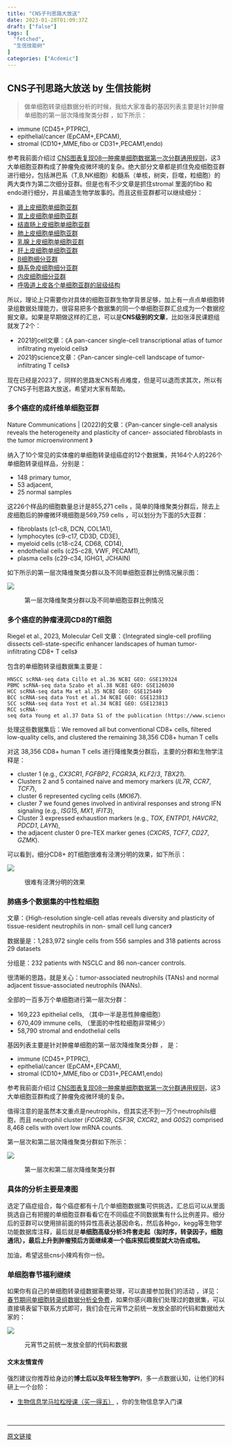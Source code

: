 ```yaml
---
title: "CNS子刊思路大放送"
date: 2023-01-28T01:09:37Z
draft: ["false"]
tags: [
  "fetched",
  "生信技能树"
]
categories: ["Acdemic"]
---
```

CNS子刊思路大放送 by 生信技能树
------
<div><section data-tool="mdnice编辑器" data-website="https://www.mdnice.com"><blockquote data-tool="mdnice编辑器"><p>做单细胞转录组数据分析的时候，我给大家准备的基因列表主要是针对肿瘤单细胞的第一层次降维聚类分群 ，如下所示：</p></blockquote><ul data-tool="mdnice编辑器"><li><section>immune (CD45+,PTPRC),</section></li><li><section>epithelial/cancer (EpCAM+,EPCAM),</section></li><li><section>stromal (CD10+,MME,fibo or CD31+,PECAM1,endo)</section></li></ul><p data-tool="mdnice编辑器">参考我前面介绍过 <a href="https://mp.weixin.qq.com/s?__biz=MzI1Njk4ODE0MQ==&amp;mid=2247488940&amp;idx=1&amp;sn=1cc8a8a74715087939b9721c0881775d&amp;scene=21#wechat_redirect" data-linktype="2">CNS图表复现08—肿瘤单细胞数据第一次分群通用规则</a>，这3大单细胞亚群构成了肿瘤免疫微环境的复杂。绝大部分文章都是抓住免疫细胞亚群进行细分，包括淋巴系（T,B,NK细胞）和髓系（单核，树突，巨噬，粒细胞）的两大类作为第二次细分亚群。但是也有不少文章是抓住stromal 里面的fibo 和endo进行细分，并且编造生物学故事的。而且这些亚群都可以继续细分：</p><ul data-tool="mdnice编辑器"><li><section><a href="http://mp.weixin.qq.com/s?__biz=MzI1Njk4ODE0MQ==&amp;mid=2247502753&amp;idx=1&amp;sn=fe2e05e8664a0d86bc8b6c549b4c652d&amp;chksm=ea1ccd23dd6b4435246c5ef134a21e2d8639d16d3e33cd77bdd52d22d848e79d2521a097422b&amp;scene=21#wechat_redirect" data-linktype="2">肾上皮细胞单细胞亚群</a></section></li><li><section><a href="http://mp.weixin.qq.com/s?__biz=MzI1Njk4ODE0MQ==&amp;mid=2247502771&amp;idx=1&amp;sn=deb517f058efe4f7d5f5eb8a37ad9241&amp;chksm=ea1ccd31dd6b4427565b597d169f5d77d8a4c592a2d487d3c604c6443499fc213ac7fff32b12&amp;scene=21#wechat_redirect" data-linktype="2">胃上皮细胞单细胞亚群</a></section></li><li><section><a href="http://mp.weixin.qq.com/s?__biz=MzI1Njk4ODE0MQ==&amp;mid=2247502811&amp;idx=1&amp;sn=f6fefa1eb82709769764d2166c2cc06e&amp;chksm=ea1ccd59dd6b444fa2432d9cad4231cec9fea31697d6946cc3c1545c22768f34239467b605ec&amp;scene=21#wechat_redirect" data-linktype="2">结直肠上皮细胞单细胞亚群</a></section></li><li><section><a href="http://mp.weixin.qq.com/s?__biz=MzI1Njk4ODE0MQ==&amp;mid=2247502834&amp;idx=1&amp;sn=d9877dee08fbb9163705563fd2f299b0&amp;chksm=ea1ccd70dd6b44665f0f7de05754ece4159526ad673b28523a74f3c60ca0b7e3a724fba424f4&amp;scene=21#wechat_redirect" data-linktype="2">肺上皮细胞单细胞亚群</a></section></li><li><section><a href="http://mp.weixin.qq.com/s?__biz=MzI1Njk4ODE0MQ==&amp;mid=2247502849&amp;idx=1&amp;sn=07ab747e457553e8d9e05fea707a6333&amp;chksm=ea1cca83dd6b4395b10c320f7cb8b03b779e3e6bc40c4da57e72a4af3b55b0d9a51e4d2a9f69&amp;scene=21#wechat_redirect" data-linktype="2">乳腺上皮细胞单细胞亚群</a></section></li><li><section><a href="http://mp.weixin.qq.com/s?__biz=MzI1Njk4ODE0MQ==&amp;mid=2247502865&amp;idx=1&amp;sn=2863c8d39c6d9dfa5fbf469a64bae99e&amp;chksm=ea1cca93dd6b438579083d48d2621901bf40bc7c780a3e71012d5507723c26e1adcf394cb725&amp;scene=21#wechat_redirect" data-linktype="2">肝上皮细胞单细胞亚群</a></section></li><li><section><a href="http://mp.weixin.qq.com/s?__biz=MzI1Njk4ODE0MQ==&amp;mid=2247506948&amp;idx=1&amp;sn=025d7f91abfa1b68d7910c86cf709e43&amp;chksm=ea1cda86dd6b53904b4dabe436f0857204eb7529f6d16c0fbf427a57c25322f6d501abdf034c&amp;scene=21#wechat_redirect" data-linktype="2">B细胞细分亚群</a></section></li><li><section><a href="http://mp.weixin.qq.com/s?__biz=MzI1Njk4ODE0MQ==&amp;mid=2247506971&amp;idx=1&amp;sn=f0242285e2c827d922f938d9858d4ffe&amp;chksm=ea1cda99dd6b538fd0ed7f870f2a5a1dd55724dce280bdce024be41caaa60f668b550765b6bb&amp;scene=21#wechat_redirect" data-linktype="2">髓系免疫细胞细分亚群</a></section></li><li><section><a href="http://mp.weixin.qq.com/s?__biz=MzI1Njk4ODE0MQ==&amp;mid=2247508199&amp;idx=1&amp;sn=692f03da0c5ffd721bc838e4376c8bd9&amp;chksm=ea1ca665dd6b2f73b7472f2dd2844c3077df290aea48501b6546b12d0150657ab71c5c0f7355&amp;scene=21#wechat_redirect" data-linktype="2">内皮细胞细分亚群</a></section></li><li><section><a href="http://mp.weixin.qq.com/s?__biz=MzI1Njk4ODE0MQ==&amp;mid=2247509142&amp;idx=1&amp;sn=6952d561d511fda2722e13cae4482818&amp;chksm=ea1ca214dd6b2b02a48ceffe60073b8f6d29a161652bb6af8ccec44f64aceb0ac6787bceeee1&amp;scene=21#wechat_redirect" data-linktype="2">呼吸道上皮各个单细胞亚群的层级结构</a></section></li></ul><p data-tool="mdnice编辑器">所以，理论上只需要你对具体的细胞亚群生物学背景足够，加上有一点点单细胞转录组数据处理能力，很容易把多个数据集的同一个单细胞亚群汇总成为一个数据挖掘文章。如果是早期做这样的汇总，可以是<strong>CNS级别的文章</strong>，比如张泽民课题组就发了2个：</p><ul data-tool="mdnice编辑器"><li><section>2021的cell文章：《A pan-cancer single-cell transcriptional atlas of tumor infiltrating myeloid cells》</section></li><li><section>2021的science文章：《Pan-cancer single-cell landscape of tumor-infiltrating T cells》</section></li></ul><p data-tool="mdnice编辑器">现在已经是2023了，同样的思路发CNS有点难度，但是可以退而求其次，所以有了CNS子刊思路大放送，希望对大家有帮助。</p><h3 data-tool="mdnice编辑器"><span></span>多个癌症的成纤维单细胞亚群<span></span></h3><p data-tool="mdnice编辑器">Nature Communications | (2022)的文章：《Pan-cancer single-cell analysis reveals the heterogeneity and plasticity of cancer- associated fibroblasts in the tumor microenvironment 》</p><p data-tool="mdnice编辑器">纳入了10个常见的实体瘤的单细胞转录组癌症的12个数据集，共164个人的226个单细胞转录组样品，分别是：</p><ul data-tool="mdnice编辑器"><li><section>148 primary tumor,</section></li><li><section>53 adjacent,</section></li><li><section>25 normal samples</section></li></ul><p data-tool="mdnice编辑器">这226个样品的细胞数量总计是855,271 cells ，简单的降维聚类分群后，除去上皮细胞后的肿瘤微环境细胞是569,759 cells ，可以划分为下面的5大亚群：</p><ul data-tool="mdnice编辑器"><li><section>fibroblasts (c1-c8, DCN, COL1A1),</section></li><li><section>lymphocytes (c9-c17, CD3D, CD3E),</section></li><li><section>myeloid cells (c18-c24, CD68, CD14),</section></li><li><section>endothelial cells (c25-c28, VWF, PECAM1),</section></li><li><section>plasma cells (c29-c34, IGHG1, JCHAIN)</section></li></ul><p data-tool="mdnice编辑器">如下所示的第一层次降维聚类分群以及不同单细胞亚群比例情况展示图：</p><p><img data-galleryid="" data-ratio="0.8747763864042933" data-s="300,640" data-src="https://mmbiz.qpic.cn/mmbiz_png/cZNhZQ6j4wzAwhaRbl6O8Gmwp9Lyc6XWprrAO2IL1JFTMnGpvsxjHP423R96UiaEDiccfdSNZGvM311r6oRW4dpQ/640?wx_fmt=png" data-type="png" data-w="1118" src="https://mmbiz.qpic.cn/mmbiz_png/cZNhZQ6j4wzAwhaRbl6O8Gmwp9Lyc6XWprrAO2IL1JFTMnGpvsxjHP423R96UiaEDiccfdSNZGvM311r6oRW4dpQ/640?wx_fmt=png"></p><figure data-tool="mdnice编辑器"><figcaption>第一层次降维聚类分群以及不同单细胞亚群比例情况</figcaption></figure><h3 data-tool="mdnice编辑器"><span></span>多个癌症的肿瘤浸润CD8的T细胞<span></span></h3><p data-tool="mdnice编辑器">Riegel et al., 2023, Molecular Cell 文章：《Integrated single-cell profiling dissects cell-state-specific enhancer landscapes of human tumor-infiltrating CD8+ T cells》</p><p data-tool="mdnice编辑器">包含的单细胞转录组数据集主要是：</p><pre data-tool="mdnice编辑器"><span></span><code>HNSCC scRNA-seq data Cillo et al.36 NCBI GEO: GSE139324<br>PBMC scRNA-seq data Szabo et al.38 NCBI GEO: GSE126030<br>HCC scRNA-seq data Ma et al.35 NCBI GEO: GSE125449<br>BCC scRNA-seq data Yost et al.34 NCBI GEO: GSE123813<br>SCC scRNA-seq data Yost et al.34 NCBI GEO: GSE123813<br>RCC scRNA-seq data Young et al.37 Data S1 of the publication (https://www.science.org/doi/suppl/10.1126/science.aat1699/suppl_file/aat1699_datas1.gz.zip)<br></code></pre><p data-tool="mdnice编辑器">处理这些数据集后：We removed all but conventional CD8+ cells, filtered low-quality cells, and clustered the remaining 38,356 CD8+ human T cells</p><p data-tool="mdnice编辑器">对这 38,356 CD8+ human T cells 进行降维聚类分群后，主要的分群和生物学注释是：</p><ul data-tool="mdnice编辑器"><li><section>cluster 1 (e.g., <em>CX3CR1</em>, <em>FGFBP2</em>, <em>FCGR3A</em>, <em>KLF2</em>/<em>3</em>, <em>TBX21</em>).</section></li><li><section>Clusters 2 and 5 contained naive and memory markers (<em>IL7R</em>, <em>CCR7</em>, <em>TCF7</em>),</section></li><li><section>cluster 6 represented cycling cells (<em>MKI67</em>).</section></li><li><section>cluster 7 we found genes involved in antiviral responses and strong IFN signaling (e.g., <em>ISG15</em>, <em>MX1</em>, <em>IFIT3</em>),</section></li><li><section>Cluster 3 expressed exhaustion markers (e.g., <em>TOX</em>, <em>ENTPD1</em>, <em>HAVCR2</em>, <em>PDCD1</em>, <em>LAYN</em>),</section></li><li><section>the adjacent cluster 0 pre-TEX marker genes (<em>CXCR5</em>, <em>TCF7</em>, <em>CD27</em>, <em>GZMK</em>).</section></li></ul><p data-tool="mdnice编辑器">可以看到，细分CD8+ 的T细胞很难有泾渭分明的效果，如下所示：</p><p><img data-galleryid="" data-ratio="0.48770491803278687" data-s="300,640" data-src="https://mmbiz.qpic.cn/mmbiz_png/cZNhZQ6j4wzAwhaRbl6O8Gmwp9Lyc6XWPoRJYibt9f5qAwEXrdb58TRzx4JMcgH403XhrAVianXJSnIHibX7HKticg/640?wx_fmt=png" data-type="png" data-w="976" src="https://mmbiz.qpic.cn/mmbiz_png/cZNhZQ6j4wzAwhaRbl6O8Gmwp9Lyc6XWPoRJYibt9f5qAwEXrdb58TRzx4JMcgH403XhrAVianXJSnIHibX7HKticg/640?wx_fmt=png"></p><figure data-tool="mdnice编辑器"><figcaption>很难有泾渭分明的效果</figcaption></figure><h3 data-tool="mdnice编辑器"><span></span>肺癌多个数据集的中性粒细胞<span></span></h3><p data-tool="mdnice编辑器">文章：《High-resolution single-cell atlas reveals diversity and plasticity of tissue-resident neutrophils in non- small cell lung cancer》</p><p data-tool="mdnice编辑器">数据量是：1,283,972 single cells from 556 samples and 318 patients across 29 datasets</p><p data-tool="mdnice编辑器">分组是：232 patients with NSCLC and 86 non-cancer controls.</p><p data-tool="mdnice编辑器">很清晰的思路，就是关心：tumor-associated neutrophils (TANs) and normal adjacent tissue-associated neutrophils (NANs).</p><p data-tool="mdnice编辑器">全部的一百多万个单细胞进行第一层次分群：</p><ul data-tool="mdnice编辑器"><li><section>169,223 epithelial cells, （其中一半是恶性肿瘤细胞）</section></li><li><section>670,409 immune cells, （里面的中性粒细胞非常稀少）</section></li><li><section>58,790 stromal and endothelial cells</section></li></ul><p data-tool="mdnice编辑器">基因列表主要是针对肿瘤单细胞的第一层次降维聚类分群 ， 是：</p><ul data-tool="mdnice编辑器"><li><section>immune (CD45+,PTPRC),</section></li><li><section>epithelial/cancer (EpCAM+,EPCAM),</section></li><li><section>stromal (CD10+,MME,fibo or CD31+,PECAM1,endo)</section></li></ul><p data-tool="mdnice编辑器">参考我前面介绍过 <a href="https://mp.weixin.qq.com/s?__biz=MzI1Njk4ODE0MQ==&amp;mid=2247488940&amp;idx=1&amp;sn=1cc8a8a74715087939b9721c0881775d&amp;scene=21#wechat_redirect" data-linktype="2">CNS图表复现08—肿瘤单细胞数据第一次分群通用规则</a>，这3大单细胞亚群构成了肿瘤免疫微环境的复杂。</p><p data-tool="mdnice编辑器">值得注意的是虽然本文重点是neutrophils，但其实还不到一万个neutrophils细胞，而且 neutrophil cluster (<em>FCGR3B</em>, <em>CSF3R</em>, <em>CXCR2</em>, and <em>G0S2</em>) comprised 8,468 cells with overt low mRNA counts.</p><p data-tool="mdnice编辑器">第一层次和第二层次降维聚类分群如下所示：</p><p><img data-galleryid="" data-ratio="0.6452879581151832" data-s="300,640" data-src="https://mmbiz.qpic.cn/mmbiz_png/cZNhZQ6j4wzAwhaRbl6O8Gmwp9Lyc6XWXiaqTsewzVfBFicvFFKSjk0J0PrbrEmmhJcricuXoepoS7H6NwHn3PicPw/640?wx_fmt=png" data-type="png" data-w="1528" src="https://mmbiz.qpic.cn/mmbiz_png/cZNhZQ6j4wzAwhaRbl6O8Gmwp9Lyc6XWXiaqTsewzVfBFicvFFKSjk0J0PrbrEmmhJcricuXoepoS7H6NwHn3PicPw/640?wx_fmt=png"></p><figure data-tool="mdnice编辑器"><figcaption>第一层次和第二层次降维聚类分群</figcaption></figure><h3 data-tool="mdnice编辑器"><span></span>具体的分析主要是凑图<span></span></h3><p data-tool="mdnice编辑器">选定了癌症组合，每个癌症都有十几个单细胞数据集可供挑选，汇总后可以从里面挑选自己有把握的单细胞亚群看看它在不同癌症不同数据集有什么比例差异。细分后的亚群可以使用排前面的特异性高表达基因命名，然后各种go，kegg等生物学功能数据库注释，最后就是<strong>单细胞高级分析3件套走起（拟时序，转录因子，细胞通讯），最后上升到肿瘤预后方面继续凑一个临床预后模型就大功告成啦。</strong></p><p data-tool="mdnice编辑器">加油，希望这些cns小辣鸡有你一份。</p></section><section data-tool="mdnice编辑器" data-website="https://www.mdnice.com"><h3 data-tool="mdnice编辑器">单细胞春节福利继续</h3><p data-tool="mdnice编辑器">如果你有自己的单细胞转录组数据需要处理，可以直接参加我们的活动 ，详见：<a href="https://mp.weixin.qq.com/s?__biz=MzAxMDkxODM1Ng==&amp;mid=2247519474&amp;idx=1&amp;sn=a07f2684e4bebfc5307add35cfbf82a2&amp;scene=21#wechat_redirect" data-linktype="2">春节期间单细胞转录组数据分析全免费</a>，如果你感兴趣我们处理过的数据集，可以直接填表留下联系方式即可，我们会在元宵节之前统一发放全部的代码和数据给大家的：</p></section><section data-tool="mdnice编辑器" data-website="https://www.mdnice.com"><p><img data-galleryid="" data-ratio="1.1717171717171717" data-s="300,640" data-src="https://mmbiz.qpic.cn/mmbiz_png/cZNhZQ6j4wyQr8BdGAhNyoC6JsX1Adz5cNOEMLwqyYLg2yEFoG9EhZbst22ordDweoSa1ErNa5vouvVDL0Ixbw/640?wx_fmt=png&amp;wxfrom=5&amp;wx_lazy=1&amp;wx_co=1" data-type="png" data-w="594" src="https://mmbiz.qpic.cn/mmbiz_png/cZNhZQ6j4wyQr8BdGAhNyoC6JsX1Adz5cNOEMLwqyYLg2yEFoG9EhZbst22ordDweoSa1ErNa5vouvVDL0Ixbw/640?wx_fmt=png&amp;wxfrom=5&amp;wx_lazy=1&amp;wx_co=1"></p><figure data-tool="mdnice编辑器"><figcaption>元宵节之前统一发放全部的代码和数据</figcaption></figure></section><h4 data-tool="mdnice编辑器"><span>文末友情宣传</span></h4><p data-tool="mdnice编辑器">强烈建议你推荐给身边的<strong>博士后以及年轻生物学PI</strong>，多一点数据认知，让他们的科研上一个台阶：</p><ul data-tool="mdnice编辑器"><li><section><a target="_blank" href="http://mp.weixin.qq.com/s?__biz=MzAxMDkxODM1Ng==&amp;mid=2247519543&amp;idx=1&amp;sn=b9290a55d50c038bcc6e97d53a88b1c5&amp;chksm=9b4bcd8cac3c449aaa16dbf518578e9c7a4e67fe4122ae7c4fb115ddb2a843a976fa3462dcea&amp;scene=21#wechat_redirect" textvalue="生物信息学马拉松授课（买‍一得五）" linktype="text" imgurl="" imgdata="null" data-itemshowtype="0" tab="innerlink" data-linktype="2" hasload="1">生物信息学马拉松授课（买一得五）</a> ，你的生物信息学入门课</section></li></ul><p><br></p><p><mp-style-type data-value="3"></mp-style-type></p></div>  
<hr>
<a href="https://mp.weixin.qq.com/s/Fteg9FZCLDntS8Gsp-H1aQ",target="_blank" rel="noopener noreferrer">原文链接</a>

